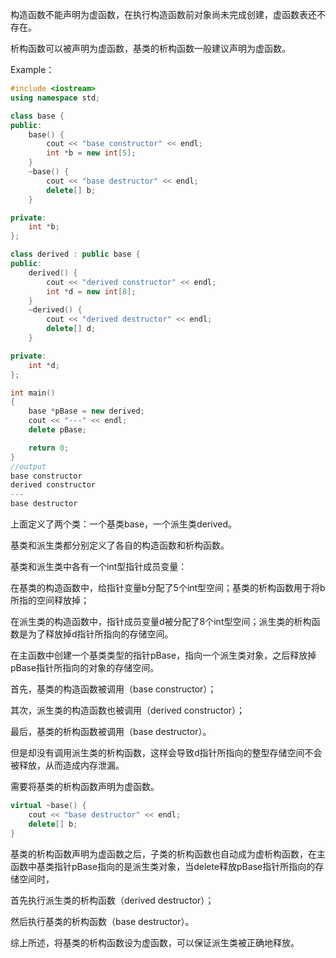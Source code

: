 构造函数不能声明为虚函数，在执行构造函数前对象尚未完成创建，虚函数表还不存在。 

析构函数可以被声明为虚函数，基类的析构函数一般建议声明为虚函数。  

Example：  
``` c++
#include <iostream>
using namespace std;

class base {
public:
    base() {
        cout << "base constructor" << endl;
        int *b = new int[5];
    }
    ~base() {
        cout << "base destructor" << endl;
        delete[] b;
    }

private:
    int *b;
};

class derived : public base {
public:
    derived() {
        cout << "derived constructor" << endl;
        int *d = new int[8];
    }
    ~derived() {
        cout << "derived destructor" << endl;
        delete[] d;
    }

private:
    int *d;
};

int main()
{
    base *pBase = new derived;
    cout << "---" << endl;
    delete pBase;

    return 0;
}
//output  
base constructor
derived constructor
---
base destructor
```
上面定义了两个类：一个基类base，一个派生类derived。 

基类和派生类都分别定义了各自的构造函数和析构函数。 

基类和派生类中各有一个int型指针成员变量： 

在基类的构造函数中，给指针变量b分配了5个int型空间；基类的析构函数用于将b所指的空间释放掉； 

在派生类的构造函数中，指针成员变量d被分配了8个int型空间；派生类的析构函数是为了释放掉d指针所指向的存储空间。 

在主函数中创建一个基类类型的指针pBase，指向一个派生类对象，之后释放掉pBase指针所指向的对象的存储空间。  

首先，基类的构造函数被调用（base constructor）； 

其次，派生类的构造函数也被调用（derived constructor）； 

最后，基类的析构函数被调用（base destructor）。 

但是却没有调用派生类的析构函数，这样会导致d指针所指向的整型存储空间不会被释放，从而造成内存泄漏。  

需要将基类的析构函数声明为虚函数。  
``` C++
virtual ~base() {
    cout << "base destructor" << endl;
    delete[] b;
}
```
基类的析构函数声明为虚函数之后，子类的析构函数也自动成为虚析构函数，在主函数中基类指针pBase指向的是派生类对象，当delete释放pBase指针所指向的存储空间时，

首先执行派生类的析构函数（derived destructor）； 

然后执行基类的析构函数（base destructor）。 

综上所述，将基类的析构函数设为虚函数，可以保证派生类被正确地释放。 